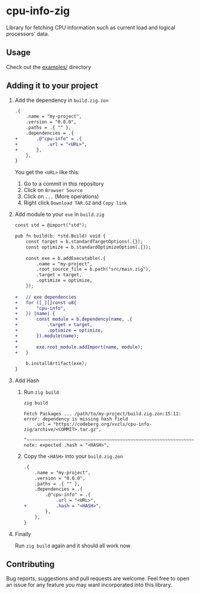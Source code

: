 # cpu-info-zig

Library for fetching CPU information such as
current load and logical processors' data.

## Usage

Check out the [examples/](./examples) directory

## Adding it to your project

1. Add the dependency in `build.zig.zon`

	```diff
	.{
		.name = "my-project",
		.version = "0.0.0",
		.paths = .{ "" },
		.dependencies = .{
	+		.@"cpu-info" = .{
	+			.url = "<URL>",
	+		},
		},
	}
	```
	
	You get the `<URL>` like this:
	
	1. Go to a commit in this repository
	2. Click on `Browser Source`
	3. Click on `...` (More operations)
	4. Right click `Download TAR.GZ` and `Copy link`

2. Add module to your `exe` in `build.zig`

	```diff
	const std = @import("std");
	
	pub fn build(b: *std.Build) void {
		const target = b.standardTargetOptions(.{});
		const optimize = b.standardOptimizeOption(.{});
		
		const exe = b.addExecutable(.{
			.name = "my-project",
			.root_source_file = b.path("src/main.zig"),
			.target = target,
			.optimize = optimize,
		});
		
	+	// exe dependencies
	+	for ([_][]const u8{
	+		"cpu-info",
	+	}) |name| {
	+		const module = b.dependency(name, .{
	+			.target = target,
	+			.optimize = optimize,
	+		}).module(name);
	+		
	+		exe.root_module.addImport(name, module);
	+	}
		
		b.installArtifact(exe);
	}
	```

3. Add Hash

	1. Run `zig build`
	
		```sh
		zig build
		```
	
		```make
		Fetch Packages ... /path/to/my-project/build.zig.zon:15:11: error: dependency is missing hash field
			.url = "https://codeberg.org/xvzls/cpu-info-zig/archive/<COMMIT>.tar.gz",
			       ^~~~~~~~~~~~~~~~~~~~~~~~~~~~~~~~~~~~~~~~~~~~~~~~~~~~~~~~~~~~~~~~~
		note: expected .hash = "<HASH>",
		```
	
	2. Copy the `<HASH>` into your `build.zig.zon`
	
		```diff
		.{
			.name = "my-project",
			.version = "0.0.0",
			.paths = .{ "" },
			.dependencies = .{
				.@"cpu-info" = .{
					.url = "<URL>",
		+			.hash = "<HASH>",
				},
			},
		}
		```
	
4. Finally

	Run `zig build` again and it should all work now

## Contributing

Bug reports, suggestions and pull requests are
welcome. Feel free to open an issue for any feature
you may want incorporated into this library.

